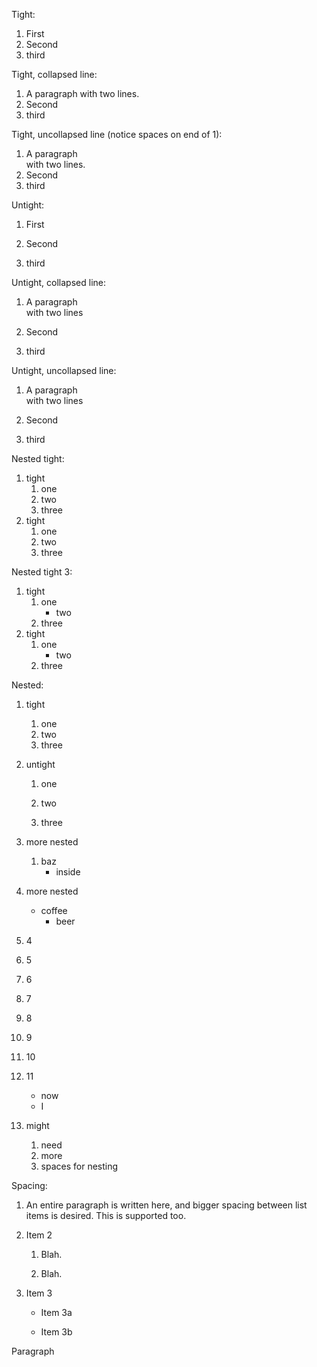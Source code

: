 Tight:

1. First
2. Second
3. third

Tight, collapsed line:

1. A paragraph with two lines.
2. Second
3. third

Tight, uncollapsed line (notice spaces on end of 1):

1. A paragraph  
   with two lines.
2. Second
3. third

Untight:

1. First

2. Second

3. third

Untight, collapsed line:

1. A paragraph  
   with two lines

2. Second

3. third

Untight, uncollapsed line:

1. A paragraph  
   with two lines

2. Second

3. third

Nested tight:

1. tight
   1. one
   2. two
   3. three
2. tight
   1. one
   2. two
   3. three

Nested tight 3:

1. tight
   1. one
      - two
   2. three
2. tight
   1. one
      - two
   2. three

Nested:

1. tight
   1. one
   2. two
   3. three
2. untight
   1. one

   2. two

   3. three

3. more nested
   1. baz
      - inside
4. more nested
   - coffee
     - beer

5. 4
6. 5
7. 6
8. 7
9. 8
10. 9
11. 10
12. 11
    - now
    - I
13. might
    1. need
    2. more
    3. spaces for nesting

Spacing:

1. An entire paragraph is written here, and bigger spacing between list items is desired. This is supported too.

2. Item 2

   1. Blah.

   2. Blah.

3. Item 3

   - Item 3a

   - Item 3b

Paragraph
